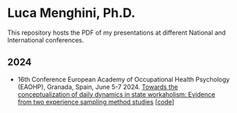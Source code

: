 # Luca Menghini, Ph.D.
This repository hosts the PDF of my presentations at different National and International conferences. 

## 2024

- 16th Conference European Academy of Occupational Health Psychology (EAOHP), Granada, Spain, June 5-7 2024. [Towards the conceptualization of daily dynamics in state workaholism: Evidence from two experience sampling method studies](https://luca-menghini.github.io/presentations/2024/EAOHP24/EAOHP2024.pdf) [[code](https://luca-menghini.github.io/presentations/2024/EAOHP24/EAOHP2024.Rmd)] 
